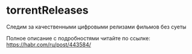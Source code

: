 # torrentReleases
Следим за качественными цифровыми релизами фильмов без суеты

Полное описание с подробностями читайте по ссылке:
https://habr.com/ru/post/443584/
